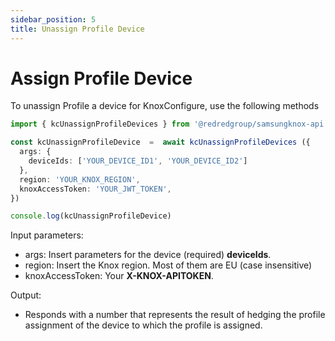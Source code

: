 ```yaml
---
sidebar_position: 5
title: Unassign Profile Device
---
```


# Assign Profile Device

To unassign Profile a device for KnoxConfigure, use the following methods

```ts
import { kcUnassignProfileDevices } from '@redredgroup/samsungknox-api';

const kcUnassignProfileDevice  =  await kcUnassignProfileDevices ({
  args: {
    deviceIds: ['YOUR_DEVICE_ID1', 'YOUR_DEVICE_ID2']
  },
  region: 'YOUR_KNOX_REGION',
  knoxAccessToken: 'YOUR_JWT_TOKEN',
})

console.log(kcUnassignProfileDevice)
```

Input parameters:

- args: Insert parameters for the device (required) **deviceIds**. 
- region: Insert the Knox region. Most of them are EU (case insensitive)
- knoxAccessToken: Your **X-KNOX-APITOKEN**.

Output:
- Responds with a number that represents the result of hedging the profile assignment of the device to which the profile is assigned. 